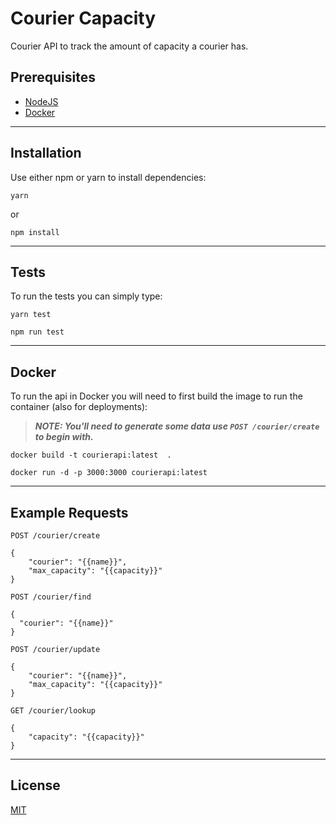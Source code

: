 # Courier Capacity
Courier API to track the amount of capacity a courier has.

## Prerequisites
- [NodeJS](https://nodejs.org/en/)
- [Docker](https://docs.docker.com/engine/install/)

---


## Installation
Use either npm or yarn to install dependencies:
```
yarn
```
or
```
npm install
```

---

## Tests
To run the tests you can simply type:
```
yarn test
```
```
npm run test
```

---

## Docker
To run the api in Docker you will need to first build the image to run the container (also for deployments):

> ***NOTE: You'll need to generate some data use *`POST /courier/create`* to begin with.***

```
docker build -t courierapi:latest  .

docker run -d -p 3000:3000 courierapi:latest
```

---

## Example Requests

`POST /courier/create`
```
{
	"courier": "{{name}}",
	"max_capacity": "{{capacity}}"
}
```

`POST /courier/find`
```
{
  "courier": "{{name}}"
}
```

`POST /courier/update`
```
{
	"courier": "{{name}}",
	"max_capacity": "{{capacity}}"
}
```

`GET /courier/lookup`
```
{
	"capacity": "{{capacity}}"
}
```

---

## License
[MIT](https://choosealicense.com/licenses/mit/)